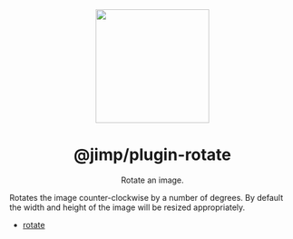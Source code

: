 <div align="center">
  <img width="200" height="200"
    src="https://s3.amazonaws.com/pix.iemoji.com/images/emoji/apple/ios-11/256/crayon.png">
  <h1>@jimp/plugin-rotate</h1>
  <p>Rotate an image.</p>
</div>

Rotates the image counter-clockwise by a number of degrees. By default the width and height of the image will be resized appropriately.

- [rotate](http://jimp-dev.github.io/jimp/api/jimp/classes/jimp#rotate)
